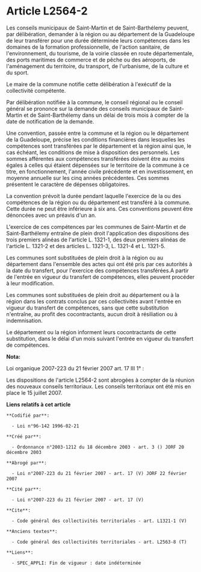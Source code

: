 # Article L2564-2

Les conseils municipaux de Saint-Martin et de Saint-Barthélemy peuvent, par délibération, demander à la région ou au
département de la Guadeloupe de leur transférer pour une durée déterminée leurs compétences dans les domaines de la formation
professionnelle, de l'action sanitaire, de l'environnement, du tourisme, de la voirie classée en route départementale, des
ports maritimes de commerce et de pêche ou des aéroports, de l'aménagement du territoire, du transport, de l'urbanisme, de la
culture et du sport. 

Le maire de la commune notifie cette délibération à l'exécutif de la collectivité compétente. 

Par délibération notifiée à la commune, le conseil régional ou le conseil général se prononce sur la demande des conseils
municipaux de Saint-Martin et de Saint-Barthélemy dans un délai de trois mois à compter de la date de notification de la
demande. 

Une convention, passée entre la commune et la région ou le département de la Guadeloupe, précise les conditions financières
dans lesquelles les compétences sont transférées par le département et la région ainsi que, le cas échéant, les conditions de
mise à disposition des personnels. Les sommes afférentes aux compétences transférées doivent être au moins égales à celles
qui étaient dépensées sur le territoire de la commune à ce titre, en fonctionnement, l'année civile précédente et en
investissement, en moyenne annuelle sur les cinq années précédentes. Ces sommes présentent le caractère de dépenses
obligatoires. 

La convention prévoit la durée pendant laquelle l'exercice de la ou des compétences de la région ou du département est
transféré à la commune. Cette durée ne peut être inférieure à six ans. Ces conventions peuvent être dénoncées avec un préavis
d'un an.

L'exercice de ces compétences par les communes de Saint-Martin et de Saint-Barthélemy entraîne de plein droit l'application
des dispositions des trois premiers alinéas de l'article L. 1321-1, des deux premiers alinéas de l'article L. 1321-2 et des
articles L. 1321-3, L. 1321-4 et L. 1321-5. 

Les communes sont substituées de plein droit à la région ou au département dans l'ensemble des actes qui ont été pris par ces
autorités à la date du transfert, pour l'exercice des compétences transférées.A partir de l'entrée en vigueur du transfert de
compétences, elles peuvent procéder à leur modification. 

Les communes sont substituées de plein droit au département ou à la région dans les contrats conclus par ces collectivités
avant l'entrée en vigueur du transfert de compétences, sans que cette substitution n'entraîne, au profit des cocontractants,
aucun droit à résiliation ou à indemnisation. 

Le département ou la région informent leurs cocontractants de cette substitution, dans le délai d'un mois suivant l'entrée en
vigueur du transfert de compétences.

**Nota:**

Loi organique 2007-223 du 21 février 2007 art. 17 III 1° : 

Les dispositions de l'article L2564-2 sont abrogées à compter de la réunion des nouveaux conseils territoriaux. Les conseils
territoriaux ont été mis en place le 15 juillet 2007.

**Liens relatifs à cet article**

	**Codifié par**:

	  - Loi n°96-142 1996-02-21

	**Créé par**:

	  - Ordonnance n°2003-1212 du 18 décembre 2003 - art. 3 () JORF 20 décembre 2003

	**Abrogé par**:

	  - Loi n°2007-223 du 21 février 2007 - art. 17 (V) JORF 22 février 2007

	**Cité par**:

	  - Loi n°2007-223 du 21 février 2007 - art. 17 (V)

	**Cite**:

	  - Code général des collectivités territoriales - art. L1321-1 (V)

	**Anciens textes**:

	  - Code général des collectivités territoriales - art. L2563-8 (T)

	**Liens**:

	  - SPEC_APPLI: Fin de vigueur : date indéterminée
